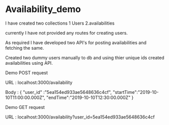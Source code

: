 # Availability_demo

I have created two collections
1 Users
2.availabilities

currently I have not provided any routes for creating users.

As required I have developed two API's for posting availabilities and fetching the same.

Created two dummy users manually to db and using thier unique ids created availabilities using API.

Demo POST request

URL : localhost:3000/availability

Body : 
{
	"user_id" :"5ea154ed933ae5648636c4cf",
	"startTime":"2019-10-10T11:00:00.000Z",
	"endTime":"2019-10-10T12:30:00.000Z"
}

Demo GET request

URL : localhost:3000/availability?user_id=5ea154ed933ae5648636c4cf
 
